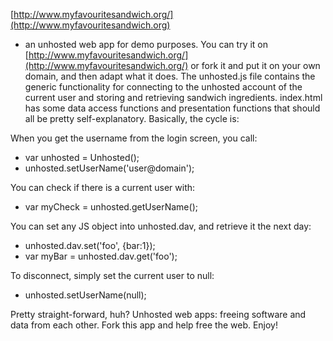 [http://www.myfavouritesandwich.org/](http://www.myfavouritesandwich.org) 
- an unhosted web app for demo purposes. You 
can try it on [http://www.myfavouritesandwich.org/](http://www.myfavouritesandwich.org/)
 or fork it and put it on your 
own domain, and then adapt what it does. The unhosted.js file contains the generic 
functionality for connecting to the unhosted account of the current user and 
storing and retrieving sandwich ingredients. index.html has some data access functions and
 presentation functions that should all be pretty self-explanatory. Basically, the cycle is:

When you get the username from the login screen, you call:
 * var unhosted = Unhosted();
 * unhosted.setUserName('user@domain');

You can check if there is a current user with:
 * var myCheck = unhosted.getUserName();

You can set any JS object into unhosted.dav, and retrieve it the next day:
 * unhosted.dav.set('foo', {bar:1});
 * var myBar = unhosted.dav.get('foo');

To disconnect, simply set the current user to null:
 * unhosted.setUserName(null);

Pretty straight-forward, huh? Unhosted web apps: freeing software and data from each other. 
Fork this app and help free the web. Enjoy!
